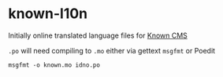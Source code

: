 # known-l10n

Initially online translated language files for [Known CMS](https://github.com/Idno/Known)

`.po` will need compiling to `.mo` either via gettext `msgfmt` or Poedit

`msgfmt -o known.mo idno.po`

